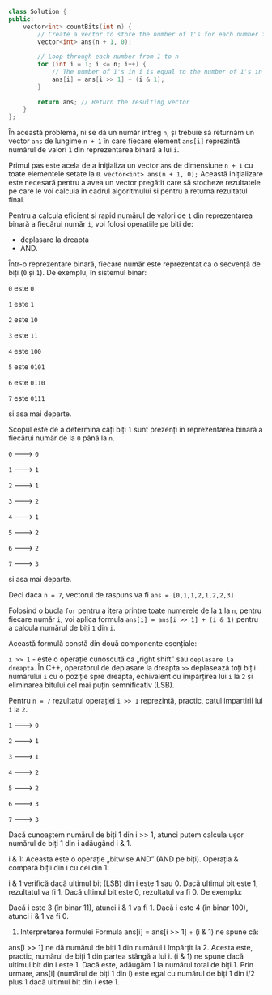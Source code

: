 ```cpp
class Solution {
public:
    vector<int> countBits(int n) {
        // Create a vector to store the number of 1's for each number from 0 to n
        vector<int> ans(n + 1, 0);
        
        // Loop through each number from 1 to n
        for (int i = 1; i <= n; i++) {
            // The number of 1's in i is equal to the number of 1's in i/2 plus the last bit of i
            ans[i] = ans[i >> 1] + (i & 1);
        }
        
        return ans; // Return the resulting vector
    }
};

```

În această problemă, ni se dă un număr întreg `n`, și trebuie să returnăm un vector `ans` de lungime `n + 1` în care fiecare element `ans[i]` reprezintă numărul de valori `1` din reprezentarea binară a lui `i`.

Primul pas este acela de a inițializa un vector `ans` de dimensiune `n + 1` cu toate elementele setate la `0`.
`vector<int> ans(n + 1, 0);`
Această inițializare este necesară pentru a avea un vector pregătit care să stocheze rezultatele pe care le voi calcula in cadrul algoritmului si pentru a returna rezultatul final.


Pentru a calcula eficient si rapid numărul de valori de `1` din reprezentarea binară a fiecărui număr `i`, voi folosi operatiile pe biti de:
- deplasare la dreapta
- AND.

Într-o reprezentare binară, fiecare număr este reprezentat ca o secvență de biți (`0` și `1`).
De exemplu, în sistemul binar:

`0` este `0`

`1` este `1`

`2` este `10`

`3` este `11`

`4` este `100`

`5` este `0101`

`6` este `0110`

`7` este `0111` 

si asa mai departe.

Scopul este de a determina câți biți `1` sunt prezenți în reprezentarea binară a fiecărui număr de la `0` până la `n`.

`0` ---> `0`

`1` ---> `1`

`2` ---> `1`

`3` ---> `2`

`4` ---> `1`

`5` ---> `2`

`6` ---> `2`

`7` ---> `3` 

si asa mai departe.

Deci daca `n = 7`, vectorul de raspuns va fi `ans = [0,1,1,2,1,2,2,3]`

Folosind o bucla `for` pentru a itera printre toate numerele de la `1` la `n`, pentru fiecare număr `i`, voi aplica formula `ans[i] = ans[i >> 1] + (i & 1)` pentru a calcula numărul de biți `1` din `i`.

Această formulă constă din două componente esențiale:

`i >> 1` - este o operație cunoscută ca „right shift” sau `deplasare la dreapta`.
În C++, operatorul de deplasare la dreapta `>>` deplasează toți biții numărului `i` cu o poziție spre dreapta, echivalent cu împărțirea lui `i` la `2` și eliminarea bitului cel mai puțin semnificativ (LSB).

Pentru `n = 7` rezultatul operației `i >> 1` reprezintă, practic, catul impartirii lui `i` la `2`.

`1` ---> `0`

`2` ---> `1`

`3` ---> `1`

`4` ---> `2`

`5` ---> `2`

`6` ---> `3`

`7` ---> `3`

Dacă cunoaștem numărul de biți 1 din i >> 1, atunci putem calcula ușor numărul de biți 1 din i adăugând i & 1.

i & 1: Aceasta este o operație „bitwise AND” (AND pe biți). Operația & compară biții din i cu cei din 1:

i & 1 verifică dacă ultimul bit (LSB) din i este 1 sau 0.
Dacă ultimul bit este 1, rezultatul va fi 1.
Dacă ultimul bit este 0, rezultatul va fi 0.
De exemplu:

Dacă i este 3 (în binar 11), atunci i & 1 va fi 1.
Dacă i este 4 (în binar 100), atunci i & 1 va fi 0.
1. Interpretarea formulei
Formula ans[i] = ans[i >> 1] + (i & 1) ne spune că:

ans[i >> 1] ne dă numărul de biți 1 din numărul i împărțit la 2. Acesta este, practic, numărul de biți 1 din partea stângă a lui i.
(i & 1) ne spune dacă ultimul bit din i este 1. Dacă este, adăugăm 1 la numărul total de biți 1.
Prin urmare, ans[i] (numărul de biți 1 din i) este egal cu numărul de biți 1 din i/2 plus 1 dacă ultimul bit din i este 1.



